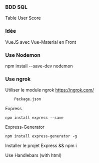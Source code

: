 ### BDD SQL
Table User
Score

### Idée
VueJS avec Vue-Material en Front

### Use Nodemon
npm install --save-dev nodemon

### Use ngrok
Utiliser le module ngrok
https://ngrok.com/


```
    Package.json
```

Express
```
npm install express --save
```

Express-Generator
```
npm install express-generator -g
```

Installer le projet
Express
&&
npm i


Use Handlebars (with html)